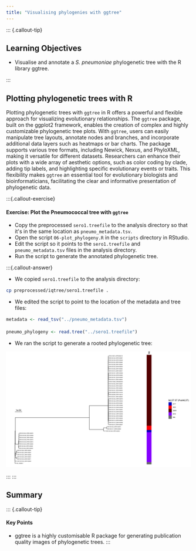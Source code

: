 ```yaml
---
title: "Visualising phylogenies with ggtree"
---
```


::: {.callout-tip}
## Learning Objectives

- Visualise and annotate a _S. pneumoniae_ phylogenetic tree with the R library ggtree.

:::

## Plotting phylogenetic trees with R

Plotting phylogenetic trees with `ggtree` in R offers a powerful and flexible approach for visualizing evolutionary relationships. The `ggtree` package, built on the ggplot2 framework, enables the creation of complex and highly customizable phylogenetic tree plots. With `ggtree`, users can easily manipulate tree layouts, annotate nodes and branches, and incorporate additional data layers such as heatmaps or bar charts. The package supports various tree formats, including Newick, Nexus, and PhyloXML, making it versatile for different datasets. Researchers can enhance their plots with a wide array of aesthetic options, such as color coding by clade, adding tip labels, and highlighting specific evolutionary events or traits. This flexibility makes `ggtree` an essential tool for evolutionary biologists and bioinformaticians, facilitating the clear and informative presentation of phylogenetic data.

:::{.callout-exercise}
#### Exercise: Plot the Pneumococcal tree with `ggtree`

- Copy the preprocessed `sero1.treefile` to the analysis directory so that it's in the same location as `pneumo_metadata.tsv`.
- Open the script `06-plot_phylogeny.R` in the `scripts` directory in RStudio.
- Edit the script so it points to the `sero1.treefile` and `pneumo_metadata.tsv` files in the analysis directory.
- Run the script to generate the annotated phylogenetic tree. 

:::{.callout-answer}

- We copied `sero1.treefile` to the analysis directory:

```bash
cp preprocessed/iqtree/sero1.treefile .
```

- We edited the script to point to the location of the metadata and tree files:

```R
metadata <- read_tsv("../pneumo_metadata.tsv")

pneumo_phylogeny <- read.tree("../sero1.treefile")
```

- We ran the script to generate a rooted phylogenetic tree:

![Serotype 1 phylogenetic tree generated with ggtree](images/sero1_tree.png)

:::
:::

## Summary

::: {.callout-tip}
#### Key Points

- ggtree is a highly customisable R package for generating publication quality images of phylogenetic trees.
:::
